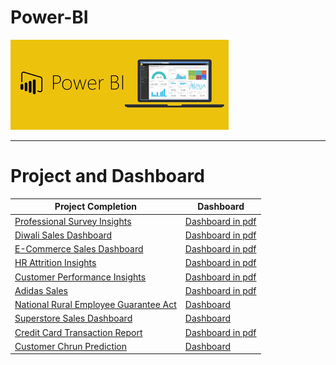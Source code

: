 # Power-BI

![alt image](https://github.com/Aayush-Basnet/AayushBasnet.github.io/blob/5817bd4015ef19bd920846ea3f7336f4f6d7ee9d/images/powerbi.png)

--------------------------------------------------------------------------------------
# Project and Dashboard

Project Completion    | Dashboard
---------------  | ----------------- 
[Professional Survey Insights](https://github.com/Aayush-Basnet/Power-BI/blob/main/Power%20BI%20Project/Data%20Professional%20Survery%20Dashboard.pbix)    | [Dashboard in pdf](https://github.com/Aayush-Basnet/Power-BI/blob/main/Data%20Professional%20Survery%20Dashboard.pdf)
[Diwali Sales Dashboard](https://github.com/Aayush-Basnet/Power-BI/blob/main/Power%20BI%20Project/E-Commerce%20Sales%20Dashboard.pbix)   | [Dashboard in pdf](https://github.com/Aayush-Basnet/Power-BI/blob/61e7f93378b85a6bd64f3fd35ced877ff00d08ce/Diwali%20Sales%20Analysis.pdf)
[E-Commerce Sales Dashboard](https://github.com/Aayush-Basnet/Power-BI/blob/main/Power%20BI%20Project/Diwali%20Sales%20Analysis.pbix)     | [Dashboard in pdf](https://github.com/Aayush-Basnet/Power-BI/blob/main/E-Commerce%20Sales%20Dashboard.pdf)
[HR Attrition Insights](https://github.com/Aayush-Basnet/Power-BI/blob/main/Power%20BI%20Project/HR%20Analytic%20Dashboard.pbix)      | [Dashboard in pdf](https://github.com/Aayush-Basnet/Power-BI/blob/main/HR%20Analytic%20Dashboard.pdf)
[Customer Performance Insights](https://github.com/Aayush-Basnet/Power-BI/blob/main/Power%20BI%20Project/CustomerPerformance.pbix)   | [Dashboard in pdf](https://github.com/Aayush-Basnet/Power-BI/blob/main/CustomerPerformance.pdf)
[Adidas Sales](https://github.com/Aayush-Basnet/Power-BI/blob/main/Power%20BI%20Project/Adidas%20Sales%20Dashboard.pbix)   | [Dashboard in pdf](https://github.com/Aayush-Basnet/Power-BI/blob/main/Adidas%20Sales%20Dashboard.pdf)
[National Rural Employee Guarantee Act](https://github.com/Aayush-Basnet/Mentorness-Internship/blob/main/Task%203/Employment%20Analysis.pbix) | [Dashboard](https://github.com/Aayush-Basnet/Mentorness-Internship/blob/main/Task%203/Employment%20Analysis%20pdf.pdf)
[Superstore Sales Dashboard](https://github.com/Aayush-Basnet/The-Spark-Foundation-Internhship/blob/main/Task%201%20Superstore%20Dashboard/Superstore.pbix)   | [Dashboard](https://github.com/Aayush-Basnet/The-Spark-Foundation-Internhship/blob/main/Task%201%20Superstore%20Dashboard/Superstore%20Dashboard.pdf)
[Credit Card Transaction Report](https://github.com/Aayush-Basnet/Power-BI/blob/main/Power%20BI%20Project/Credit%20Card%20Transaction%20Dashboard.pbix)  | [Dashboard in pdf](https://github.com/Aayush-Basnet/Power-BI/blob/main/Credit%20Card%20Transaction%20Dashboard.pdf)
[Customer Chrun Prediction](https://github.com/Aayush-Basnet/Customer-Churn-Prediction/blob/main/Customer%20Churn%20Prediction.pbix)  | [Dashboard](https://github.com/Aayush-Basnet/Customer-Churn-Prediction/blob/main/Customer%20Churn%20Prediction.pdf)
